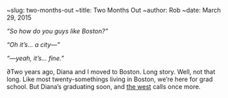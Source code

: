 ~slug: two-months-out
~title: Two Months Out
~author: Rob
~date: March 29, 2015

_“So how do you guys like Boston?”_

_“Oh it’s... a city—”_

_“—yeah, it’s... fine.”_

∂Two years ago, Diana and I moved to Boston. Long story. Well, not that long. Like most twenty-somethings living in Boston, we’re here for grad school.  But Diana’s graduating soon, and [the west](http://friendsoftype.com/2011/10/pst/) calls once more.